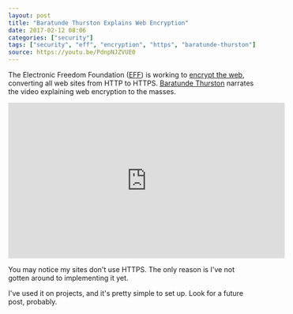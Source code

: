 ```yaml
---
layout: post
title: "Baratunde Thurston Explains Web Encryption"
date: 2017-02-12 08:06
categories: ["security"]
tags: ["security", "eff", "encryption", "https", "baratunde-thurston"]
source: https://youtu.be/PdnpNJZVUE0
---
```


The Electronic Freedom Foundation ([EFF]) is working
to [encrypt the web](https://www.eff.org/encrypt-the-web), converting
all web sites from HTTP to
HTTPS. [Baratunde Thurston](http://baratunde.com/) narrates the video
explaining web encryption to the masses.

[EFF]: https://www.eff.org "The Electronic Freedom Foundation"



<iframe width="560" height="315"
src="https://www.youtube.com/embed/PdnpNJZVUE0?rel=0" frameborder="0"
allowfullscreen></iframe>

You may notice my sites don't use HTTPS. The only reason is I've not
gotten around to implementing it yet.

I've used it on projects, and it's pretty simple to set up. Look for a
future post, probably.

